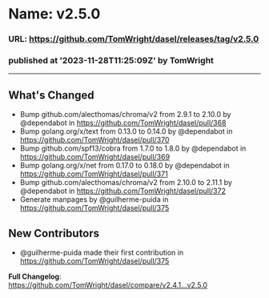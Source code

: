 # Name: v2.5.0 
### URL: https://github.com/TomWright/dasel/releases/tag/v2.5.0
### published at '2023-11-28T11:25:09Z' by TomWright
---
## What's Changed
* Bump github.com/alecthomas/chroma/v2 from 2.9.1 to 2.10.0 by @dependabot in https://github.com/TomWright/dasel/pull/368
* Bump golang.org/x/text from 0.13.0 to 0.14.0 by @dependabot in https://github.com/TomWright/dasel/pull/370
* Bump github.com/spf13/cobra from 1.7.0 to 1.8.0 by @dependabot in https://github.com/TomWright/dasel/pull/369
* Bump golang.org/x/net from 0.17.0 to 0.18.0 by @dependabot in https://github.com/TomWright/dasel/pull/371
* Bump github.com/alecthomas/chroma/v2 from 2.10.0 to 2.11.1 by @dependabot in https://github.com/TomWright/dasel/pull/372
* Generate manpages by @guilherme-puida in https://github.com/TomWright/dasel/pull/375

## New Contributors
* @guilherme-puida made their first contribution in https://github.com/TomWright/dasel/pull/375

**Full Changelog**: https://github.com/TomWright/dasel/compare/v2.4.1...v2.5.0
